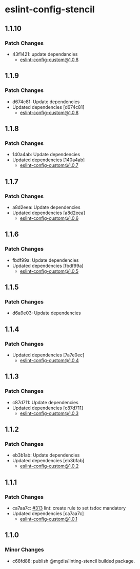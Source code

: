 # eslint-config-stencil

## 1.1.10

### Patch Changes

- 43f1421: update dependancies
  - eslint-config-custom@1.0.8

## 1.1.9

### Patch Changes

- d674c81: Update dependencies
- Updated dependencies [d674c81]
  - eslint-config-custom@1.0.8

## 1.1.8

### Patch Changes

- 140a4ab: Update dependencies
- Updated dependencies [140a4ab]
  - eslint-config-custom@1.0.7

## 1.1.7

### Patch Changes

- a8d2eea: Update dependencies
- Updated dependencies [a8d2eea]
  - eslint-config-custom@1.0.6

## 1.1.6

### Patch Changes

- fbdf99a: Update dependencies
- Updated dependencies [fbdf99a]
  - eslint-config-custom@1.0.5

## 1.1.5

### Patch Changes

- d6a9e03: Update dependencies

## 1.1.4

### Patch Changes

- Updated dependencies [7a7e0ec]
  - eslint-config-custom@1.0.4

## 1.1.3

### Patch Changes

- c87d711: Update dependencies
- Updated dependencies [c87d711]
  - eslint-config-custom@1.0.3

## 1.1.2

### Patch Changes

- eb3b1ab: Update dependencies
- Updated dependencies [eb3b1ab]
  - eslint-config-custom@1.0.2

## 1.1.1

### Patch Changes

- ca7aa7c: [#313](https://gitlab.mgdis.fr/core/core-ui/core-ui/-/issues/313) lint: create rule to set tsdoc mandatory
- Updated dependencies [ca7aa7c]
  - eslint-config-custom@1.0.1

## 1.1.0

### Minor Changes

- c68fd88: publish @mgdis/linting-stencil builded package.
